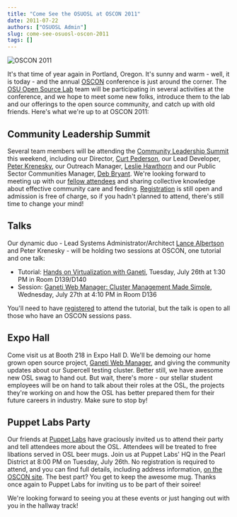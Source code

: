 ```yaml
---
title: "Come See the OSUOSL at OSCON 2011"
date: 2011-07-22
authors: ["OSUOSL Admin"]
slug: come-see-osuosl-oscon-2011
tags: []
---
```


![OSCON 2011](/images/oscon2011_attending.gif)

It's that time of year again in Portland, Oregon. It's sunny and warm - well, it is today - and the annual
[OSCON](http://oscon.com/) conference is just around the corner. The [OSU Open Source Lab](/) team will be participating
in several activities at the conference, and we hope to meet some new folks, introduce them to the lab and our offerings
to the open source community, and catch up with old friends. Here's what we're up to at OSCON 2011:

## Community Leadership Summit

Several team members will be attending the [Community Leadership Summit](http://communityleadershipsummit.com/) this
weekend, including our Director, [Curt Pederson](http://www.linkedin.com/profile/view?id=4973150), our Lead Developer,
[Peter Krenesky](http://twitter.com/kreneskyp), our Outreach Manager, [Leslie Hawthorn](http://twitter.com/lhawthorn)
and our Public Sector Communities Manager, [Deb Bryant](http://twitter.com/debbryant). We're looking forward to meeting
up with our [fellow attendees](http://www.communityleadershipsummit.com/attendees/) and sharing collective knowledge
about effective community care and feeding. [Registration](http://www.communityleadershipsummit.com/register/) is still
open and admission is free of charge, so if you hadn't planned to attend, there's still time to change your mind!

## Talks

Our dynamic duo - Lead Systems Administrator/Architect [Lance Albertson](http://twitter.com/ramereth) and Peter
Krenesky - will be holding two sessions at OSCON, one tutorial and one talk:

- Tutorial: [Hands on Virtualization with Ganeti](http://www.oscon.com/oscon2011/public/schedule/detail/18544), Tuesday,
  July 26th at 1:30 PM in Room D139/D140
- Session:
  [Ganeti Web Manager: Cluster Management Made Simple](http://www.oscon.com/oscon2011/public/schedule/detail/18464),
  Wednesday, July 27th at 4:10 PM in Room D136

You'll need to have [registered](https://en.oreilly.com/oscon2011/public/register) to attend the tutorial, but the talk
is open to all those who have an OSCON sessions pass.

## Expo Hall

Come visit us at Booth 218 in Expo Hall D. We'll be demoing our home grown open source project,
[Ganeti Web Manager](http://code.osuosl.org/projects/ganeti-webmgr), and giving the community updates about our
Supercell testing cluster. Better still, we have awesome new OSL swag to hand out. But wait, there's more - our stellar
student employees will be on hand to talk about their roles at the OSL, the projects they're working on and how the OSL
has better prepared them for their future careers in industry. Make sure to stop by!

## Puppet Labs Party

Our friends at [Puppet Labs](http://www.puppetlabs.com/) have graciously invited us to attend their party and tell
attendees more about the OSL. Attendees will be treated to free libations served in OSL beer mugs. Join us at Puppet
Labs' HQ in the Pearl District at 8:00 PM on Tuesday, July 26th. No registration is required to attend, and you can find
full details, including address information,
[on the OSCON site](http://www.oscon.com/oscon2011/public/schedule/detail/20865). The best part? You get to keep the
awesome mug. Thanks once again to Puppet Labs for inviting us to be part of their soiree!

We're looking forward to seeing you at these events or just hanging out with you in the hallway track!
